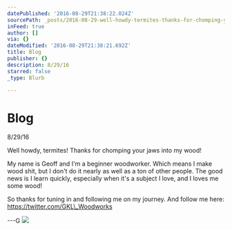 ```yaml
---
datePublished: '2016-08-29T21:38:22.024Z'
sourcePath: _posts/2016-08-29-well-howdy-termites-thanks-for-chomping-your-jaws-into-my.md
inFeed: true
author: []
via: {}
dateModified: '2016-08-29T21:38:21.692Z'
title: Blog
publisher: {}
description: 8/29/16
starred: false
_type: Blurb

---
```

# Blog

8/29/16

Well howdy, termites! Thanks for chomping your jaws into my wood!

My name is Geoff and I'm a beginner woodworker. Which means I make wood shit, but I don't do it nearly as well as a ton of other people. The good news is I learn quickly, especially when it's a subject I love, and I loves me some wood!

So thanks for tuning in and following me on my journey. And follow me here: https://twitter.com/GKL\_Woodworks

---G
![](https://the-grid-user-content.s3-us-west-2.amazonaws.com/94f6823e-0352-4b2d-96fc-2a0b59bfd36b.jpg)